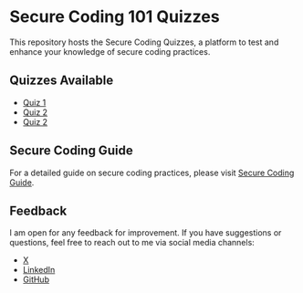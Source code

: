 # Secure Coding 101 Quizzes
This repository hosts the Secure Coding Quizzes, a platform to test and enhance your knowledge of secure coding practices. 

## Quizzes Available

- [Quiz 1](https://kundan-22.github.io/Secure-Coding-101-Quizz/quiz1.html)
- [Quiz 2](https://kundan-22.github.io/Secure-Coding-101-Quizz/quiz2.html)
- [Quiz 2](https://kundan-22.github.io/Secure-Coding-101-Quizz/quiz3.html)

## Secure Coding Guide

For a detailed guide on secure coding practices, please visit [Secure Coding Guide](https://kundan22.gitbook.io/secure-coding-101).

## Feedback

I am open for any feedback for improvement. If you have suggestions or questions, feel free to reach out to me via social media channels:

- [ X ](https://twitter.com/kundan_dhupkar)
- [LinkedIn](https://linkedin.com/in/kundan-dhupkar)
- [GitHub](https://github.com/kundandhupkar)

